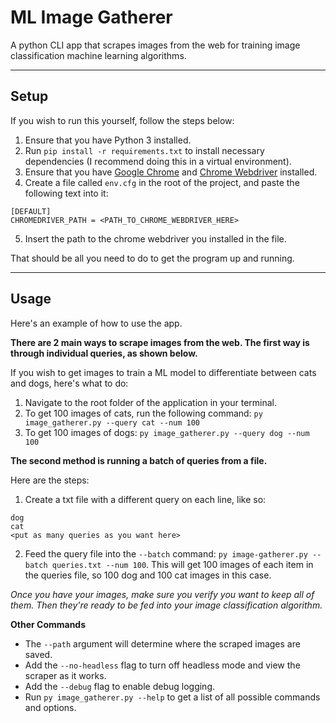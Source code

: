 # ML Image Gatherer
A python CLI app that scrapes images from the web for training image classification machine learning algorithms.

---

## Setup
If you wish to run this yourself, follow the steps below:

1. Ensure that you have Python 3 installed.
2. Run `pip install -r requirements.txt` to install necessary dependencies (I recommend doing this in a virtual environment).
3. Ensure that you have [Google Chrome](https://www.google.com/chrome/) and [Chrome Webdriver](https://chromedriver.chromium.org/downloads) installed.
4. Create a file called `env.cfg` in the root of the project, and paste the following text into it:

```
[DEFAULT]
CHROMEDRIVER_PATH = <PATH_TO_CHROME_WEBDRIVER_HERE>
```

5. Insert the path to the chrome webdriver you installed in the file.

That should be all you need to do to get the program up and running.

---

## Usage
Here's an example of how to use the app.

**There are 2 main ways to scrape images from the web. The first way is through individual queries, as shown below.**

If you wish to get images to train a ML model to differentiate between cats and dogs, here's what to do:

1. Navigate to the root folder of the application in your terminal.
2. To get 100 images of cats, run the following command: `py image_gatherer.py --query cat --num 100`
3. To get 100 images of dogs: `py image_gatherer.py --query dog --num 100`

**The second method is running a batch of queries from a file.**

Here are the steps:

1. Create a txt file with a different query on each line, like so:

```
dog
cat
<put as many queries as you want here>
```

2. Feed the query file into the `--batch` command: `py image-gatherer.py --batch queries.txt --num 100`. This will get 100 images of each item in the queries file, so 100 dog and 100 cat images in this case.

*Once you have your images, make sure you verify you want to keep all of them. Then they're ready to be fed into your image classification algorithm.*

**Other Commands**
- The `--path` argument will determine where the scraped images are saved.
- Add the `--no-headless` flag to turn off headless mode and view the scraper as it works.
- Add the `--debug` flag to enable debug logging.
- Run `py image_gatherer.py --help` to get a list of all possible commands and options.
